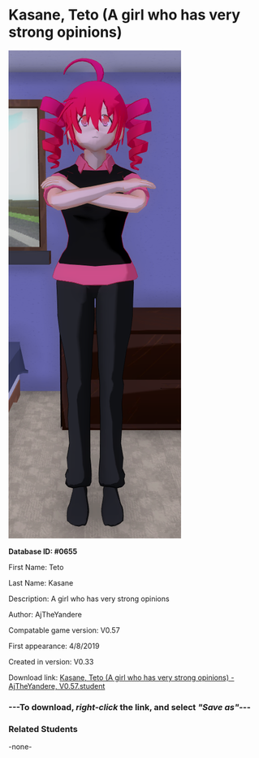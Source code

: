 # Kasane, Teto (A girl who has very strong opinions)

<img src="../../Files/Images/Kasane, Teto (A girl who has very strong opinions).png" title="Kasane, Teto (A girl who has very strong opinions) - AjTheYandere, V0.57">

**Database ID: #0655**

First Name: Teto

Last Name: Kasane

Description: A girl who has very strong opinions

Author: AjTheYandere

Compatable game version: V0.57

First appearance: 4/8/2019

Created in version: V0.33

Download link: <a href="https://raw.githubusercontent.com/Arbiter1223/Daigaku-Gurashi-Custom-Students/master/Files/Student%20Files/Kasane%2C%20Teto%20(A%20girl%20who%20has%20very%20strong%20opinions)%20-%20AjTheYandere%2C%20V0.57.student">Kasane, Teto (A girl who has very strong opinions) - AjTheYandere, V0.57.student</a>

### ---**To download, _right-click_ the link, and select _"Save as"_**---

### Related Students

-none-
